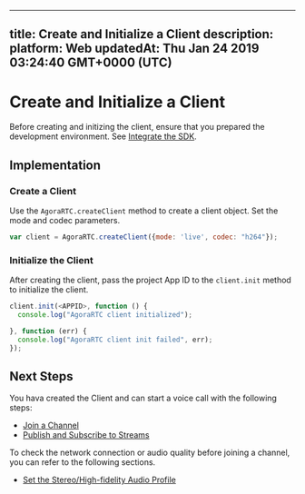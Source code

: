 
---
title: Create and Initialize a Client
description: 
platform: Web
updatedAt: Thu Jan 24 2019 03:24:40 GMT+0000 (UTC)
---
# Create and Initialize a Client
Before creating and initizing the client, ensure that you prepared the development environment. See [Integrate the SDK](../../en/Video/web_prepare.md).

## Implementation

### Create a Client
Use the `AgoraRTC.createClient` method to create a client object. Set the mode and codec parameters. 

```javascript
var client = AgoraRTC.createClient({mode: 'live', codec: "h264"});
```

### Initialize the Client
After creating the client, pass the project App ID to the `client.init` method to initialize the client.

```javascript
client.init(<APPID>, function () {
  console.log("AgoraRTC client initialized");

}, function (err) {
  console.log("AgoraRTC client init failed", err);
});
```

## Next Steps
You hava created the Client and can start a voice call with the following steps:
- [Join a Channel](../../en/Video/join_video_web.md)
- [Publish and Subscribe to Streams](../../en/Video/publish_web.md)

To check the network connection or audio quality before joining a channel, you can refer to the following sections.
- [Set the Stereo/High-fidelity Audio Profile](../../en/Video/audio_profile_web.md)
